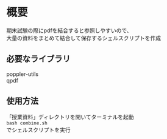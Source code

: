 # 概要

期末試験の際にpdfを結合すると参照しやすいので、  
大量の資料をまとめて結合して保存するシェルスクリプトを作成  

## 必要なライブラリ
poppler-utils  
qpdf  

## 使用方法  
「授業資料」ディレクトリを開いてターミナルを起動  
```bash combine.sh```  
でシェルスクリプトを実行  
